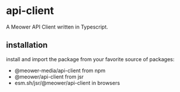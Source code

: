 # api-client

A Meower API Client written in Typescript.

## installation

install and import the package from your favorite source of packages:

- @meower-media/api-client from npm
- @meower/api-client from jsr
- esm.sh/jsr/@meower/api-client in browsers

